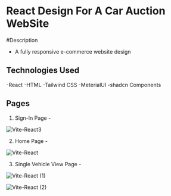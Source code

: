 # React Design For A Car Auction WebSite

#Description
- A fully responsive e-commerce website design

 ## Technologies Used
 -React
 -HTML
 -Tailwind CSS
 -MeterialUI
 -shadcn Components 

 ## Pages 

 1. Sign-In Page -

     

![Vite-React3](https://github.com/user-attachments/assets/42605e2e-44b9-41f8-a05e-c6f4e82e1ae9)








2. Home Page -


![Vite-React](https://github.com/user-attachments/assets/c8af1a7f-e017-4c7e-8b35-d6352f4e2d1f)




3. Single Vehicle View Page -

 ![Vite-React (1)](https://github.com/user-attachments/assets/793e5014-2173-4030-9adb-3af84d7904f1)




  ![Vite-React (2)](https://github.com/user-attachments/assets/f77bb67e-e61f-4c1c-aac1-7f80a2da7739)
